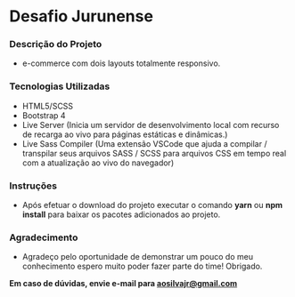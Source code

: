 # Desafio Jurunense

### Descrição do Projeto
* e-commerce com dois layouts totalmente responsivo.

### Tecnologias Utilizadas
* HTML5/SCSS
* Bootstrap 4
* Live Server (Inicia um servidor de desenvolvimento local com recurso de recarga ao vivo para páginas estáticas e dinâmicas.)
* Live Sass Compiler (Uma extensão VSCode que ajuda a compilar / transpilar seus arquivos SASS / SCSS para arquivos CSS em tempo real com a atualização ao vivo do navegador)

### Instruções
* Após efetuar o download do projeto executar o comando **yarn** ou **npm install** para baixar os pacotes adicionados ao projeto.


### Agradecimento
* Agradeço pelo oportunidade de demonstrar um pouco do meu conhecimento espero muito poder fazer parte do time! Obrigado.

**Em caso de dúvidas, envie e-mail para aosilvajr@gmail.com**

